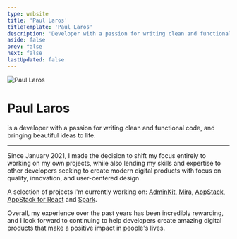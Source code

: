 ```yaml
---
type: website
title: 'Paul Laros'
titleTemplate: 'Paul Laros'
description: 'Developer with a passion for writing clean and functional code, and bringing beautiful ideas to life'
aside: false
prev: false
next: false
lastUpdated: false
---
```


<div class="w-full flex justify-center">
  <div class="w-full md:w-2/3 bg-gradient relative">
    <div class="flex flex-col items-center sm:flex-row sm:items-start">
      <img src="/images/paul-laros.jpg" alt="Paul Laros" class="rounded-full w-44" />
      <div class="flex flex-col sm:ml-12 self-center">
        <h1 class="font-semibold">
          Paul Laros
        </h1>
        <p class="lg:max-w-xs !mb-0">
          is a developer with a passion for writing clean and functional code, and bringing beautiful ideas to life.
        </p>
      </div>
    </div>
    <hr class="h-px !mt-12 !mb-6 bg-gray-400 border-0">
    <div class="flex flex-col">
      <p class="mb-6">Since January 2021, I made the decision to shift my focus entirely to working on my own projects, while also lending my skills and expertise to other developers seeking to create modern digital products with focus on quality, innovation, and user-centered design.</p>
      <p class="mt-6"> A selection of projects I'm currently working on: <a href="https://adminkit.io" target="_blank" rel="noopener">AdminKit</a>, <a href="https://mira.bootlab.io/" target="_blank" rel="noopener">Mira</a>, <a href="https://appstack.bootlab.io/" target="_blank" rel="noopener">AppStack</a>, <a href="https://appstack-react.bootlab.io/" target="_blank" rel="noopener">AppStack for React</a> and <a href="https://spark.bootlab.io/" target="_blank" rel="noopener">Spark</a>.</p>
      <p class="mb-6">Overall, my experience over the past years has been incredibly rewarding, and I look forward to continuing to help developers create amazing digital products that make a positive impact in people's lives.</p>
      <!-- <p class="mb-6">If you're looking for a front-end developer who is committed to quality, innovation, and user-centered design, then look no further. Let's work together to create something truly exceptional!</p> -->
    </div>
  </div>
</div>
